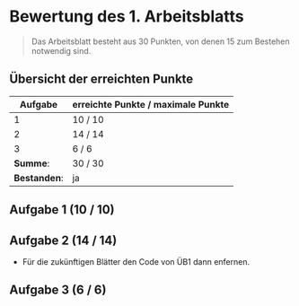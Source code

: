 # Bewertung des 1. Arbeitsblatts

> Das Arbeitsblatt besteht aus 30 Punkten, von denen 15 zum Bestehen notwendig sind.

## Übersicht der erreichten Punkte

| Aufgabe        | erreichte Punkte / maximale Punkte |
| -------------- | ---------------------------------- |
| 1              | 10 / 10                            |
| 2              | 14 / 14                            |
| 3              | 6 / 6                             |
| **Summe**:     | 30 / 30                            |
| **Bestanden**: | ja                           |

## Aufgabe 1 (10 / 10)

## Aufgabe 2 (14 / 14)

- Für die zukünftigen Blätter den Code von ÜB1 dann enfernen.

## Aufgabe 3 (6 / 6)
